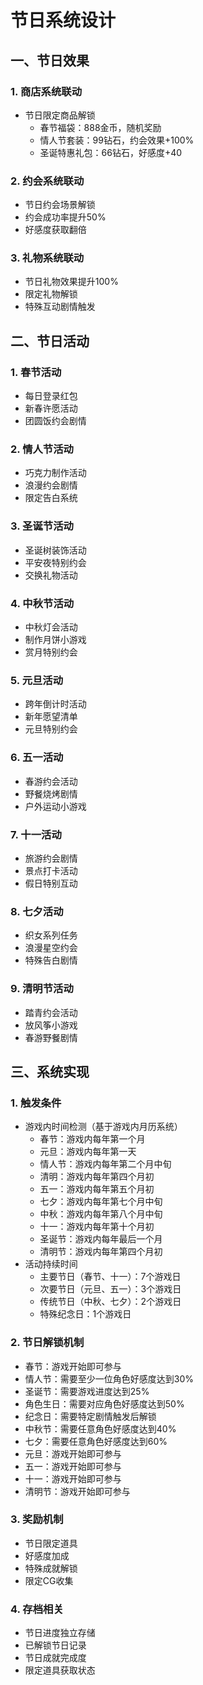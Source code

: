# 节日系统设计

## 一、节日效果
### 1. 商店系统联动
- 节日限定商品解锁
  - 春节福袋：888金币，随机奖励
  - 情人节套装：99钻石，约会效果+100%
  - 圣诞特惠礼包：66钻石，好感度+40

### 2. 约会系统联动
- 节日约会场景解锁
- 约会成功率提升50%
- 好感度获取翻倍

### 3. 礼物系统联动
- 节日礼物效果提升100%
- 限定礼物解锁
- 特殊互动剧情触发

## 二、节日活动
### 1. 春节活动
- 每日登录红包
- 新春许愿活动
- 团圆饭约会剧情

### 2. 情人节活动
- 巧克力制作活动
- 浪漫约会剧情
- 限定告白系统

### 3. 圣诞节活动
- 圣诞树装饰活动
- 平安夜特别约会
- 交换礼物活动

### 4. 中秋节活动
- 中秋灯会活动
- 制作月饼小游戏
- 赏月特别约会

### 5. 元旦活动
- 跨年倒计时活动
- 新年愿望清单
- 元旦特别约会

### 6. 五一活动
- 春游约会活动
- 野餐烧烤剧情
- 户外运动小游戏

### 7. 十一活动
- 旅游约会剧情
- 景点打卡活动
- 假日特别互动

### 8. 七夕活动
- 织女系列任务
- 浪漫星空约会
- 特殊告白剧情

### 9. 清明节活动
- 踏青约会活动
- 放风筝小游戏
- 春游野餐剧情

## 三、系统实现
### 1. 触发条件
- 游戏内时间检测（基于游戏内月历系统）
  - 春节：游戏内每年第一个月
  - 元旦：游戏内每年第一天
  - 情人节：游戏内每年第二个月中旬
  - 清明：游戏内每年第四个月初
  - 五一：游戏内每年第五个月初
  - 七夕：游戏内每年第七个月中旬
  - 中秋：游戏内每年第八个月中旬
  - 十一：游戏内每年第十个月初
  - 圣诞节：游戏内每年最后一个月
  - 清明节：游戏内每年第四个月初
- 活动持续时间
  - 主要节日（春节、十一）：7个游戏日
  - 次要节日（元旦、五一）：3个游戏日
  - 传统节日（中秋、七夕）：2个游戏日
  - 特殊纪念日：1个游戏日

### 2. 节日解锁机制
- 春节：游戏开始即可参与
- 情人节：需要至少一位角色好感度达到30%
- 圣诞节：需要游戏进度达到25%
- 角色生日：需要对应角色好感度达到50%
- 纪念日：需要特定剧情触发后解锁
- 中秋节：需要任意角色好感度达到40%
- 七夕：需要任意角色好感度达到60%
- 元旦：游戏开始即可参与
- 五一：游戏开始即可参与
- 十一：游戏开始即可参与
- 清明节：游戏开始即可参与

### 3. 奖励机制
- 节日限定道具
- 好感度加成
- 特殊成就解锁
- 限定CG收集

### 4. 存档相关
- 节日进度独立存储
- 已解锁节日记录
- 节日成就完成度
- 限定道具获取状态